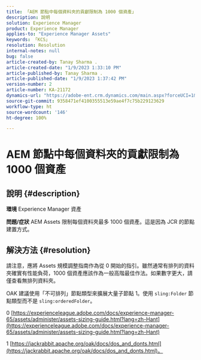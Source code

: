 ```yaml
---
title: 「AEM 節點中每個資料夾的貢獻限制為 1000 個資產」
description: 說明
solution: Experience Manager
product: Experience Manager
applies-to: "Experience Manager Assets"
keywords: 「KCS」
resolution: Resolution
internal-notes: null
bug: false
article-created-by: Tanay Sharma .
article-created-date: "1/9/2023 1:33:10 PM"
article-published-by: Tanay Sharma .
article-published-date: "1/9/2023 1:37:42 PM"
version-number: 2
article-number: KA-21172
dynamics-url: "https://adobe-ent.crm.dynamics.com/main.aspx?forceUCI=1&pagetype=entityrecord&etn=knowledgearticle&id=7f168827-2290-ed11-aad1-6045bd006793"
source-git-commit: 9358471ef4100355513e59ae4f7c75b229123629
workflow-type: ht
source-wordcount: '146'
ht-degree: 100%

---
```


# AEM 節點中每個資料夾的貢獻限制為 1000 個資產

## 說明 {#description}

<b>環境</b>
Experience Manager 資產


<b>問題/症狀</b>
AEM Assets 限制每個資料夾最多 1000 個資產。這是因為 JCR 的節點建置方式。


## 解決方法 {#resolution}


請注意，應將 Assets 規模調整指南作為從 0 開始的指引。雖然通常有排列的資料夾確實有性能負荷，1000 個資產應該作為一般高階最佳作法。如果數字更大，請僅查看無排列資料夾。

OAK 建議使用「不可排列」節點類型來擴展大量子節點 1。使用 `sling:Folder` 節點類型而不是 `sling:orderedFolder`。

0 [https://experienceleague.adobe.com/docs/experience-manager-65/assets/administer/assets-sizing-guide.html?lang=zh-Hant](https://experienceleague.adobe.com/docs/experience-manager-65/assets/administer/assets-sizing-guide.html?lang=zh-Hant)

1 [https://jackrabbit.apache.org/oak/docs/dos_and_donts.html](https://jackrabbit.apache.org/oak/docs/dos_and_donts.html)。

